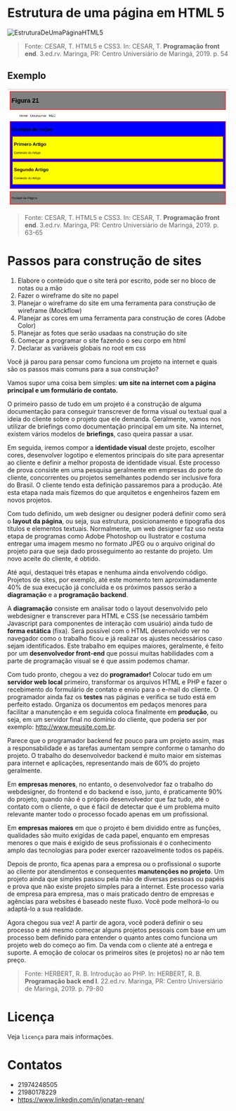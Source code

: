 # Estrutura de uma página em HTML 5

![EstruturaDeUmaPáginaHTML5](HTML5/img/EstruturaDeUmaPáginaHTML5.png)
> Fonte: CESAR, T. HTML5 e CSS3. In: CESAR, T. **Programação front end**. 3.ed.rv. Maringa, PR: Centro Universiário de Maringá, 2019. p. 54

## Exemplo

![ExemploEstrutura](HTML5/img/ExemploEstrutura.png)
> Fonte: CESAR, T. HTML5 e CSS3. In: CESAR, T. **Programação front end**. 3.ed.rv. Maringa, PR: Centro Universiário de Maringá, 2019. p. 63-65

# Passos para construção de sites

1. Elabore o conteúdo que o site terá por escrito, pode ser no bloco de notas ou a mão
2. Fazer o wireframe do site no papel
3. Planejar o wireframe do site em uma ferramenta para construção de wireframe (Mockflow)
4. Planejar as cores em uma ferramenta para construção de cores (Adobe Color)
5. Planejar as fotes que serão usadaas na construção do site
6. Começar a programar o site fazendo o seu corpo em html
7. Declarar as variáveis globais no root em css
   
Você já parou para pensar como funciona um projeto na internet e quais são os passos
mais comuns para a sua construção?

Vamos supor uma coisa bem simples: **um site na internet com a página principal e um
formulário de contato.**

O primeiro passo de tudo em um projeto é a construção de alguma documentação
para conseguir transcrever de forma visual ou textual qual a ideia do cliente sobre o
projeto que ele demanda. Geralmente, vamos nos utilizar de briefings como documentação principal em um site. Na internet, existem vários modelos de **briefings**, caso queira passar a usar.

Em seguida, iremos compor a **identidade visual** deste projeto, escolher cores, desenvolver logotipo e elementos principais do site para apresentar ao cliente e definir a melhor proposta de identidade visual. Este processo de prova consiste em uma pesquisa geralmente em empresas do porte do cliente, concorrentes ou projetos semelhantes
podendo ser inclusive fora do Brasil. O cliente tendo esta definição passaremos para a
produção. Até esta etapa nada mais fizemos do que arquitetos e engenheiros fazem em
novos projetos.

Com tudo definido, um web designer ou designer poderá definir como será o **layout da página**, ou seja, sua estrutura, posicionamento e tipografia dos títulos e elementos textuais. Normalmente, um web designer faz uso nesta etapa de programas como Adobe Photoshop ou Ilustrator e costuma entregar uma imagem mesmo no formato JPEG ou o arquivo original do projeto para que seja dado prosseguimento ao restante do projeto. Um novo aceite do cliente, é obtido.

Até aqui, destaquei três etapas e nenhuma ainda envolvendo código. Projetos de sites, por exemplo, até este momento tem aproximadamente 40% de sua execução já concluída e os próximos passos serão a **diagramação** e a **programação backend**.

A **diagramação** consiste em analisar todo o layout desenvolvido pelo webdesigner e
transcrever para HTML e CSS (se necessário também Javascript para componentes de
interação com usuário) ainda tudo de **forma estática** (fixa). Será possível com o HTML
desenvolvido ver no navegador como o trabalho ficou e já realizar os ajustes necessários
caso sejam identificados. Este trabalho em equipes maiores, geralmente, é feito por um
**desenvolvedor front-end** que possui muitas habilidades com a parte de programação
visual se é que assim podemos chamar.

Com tudo pronto, chegou a vez do **programador!** Colocar tudo em um **servidor web
local** primeiro, transformar os arquivos HTML e PHP e fazer o recebimento do formulário
de contato e envio para o e-mail do cliente. O programador ainda faz os **testes** nas páginas e verifica se tudo está em perfeito estado. Organiza os documentos em pedaços menores para facilitar a manutenção e em seguida coloca finalmente em **produção**, ou seja, em um servidor final no domínio do cliente, que poderia ser por exemplo: <http://www.meusite.com.br>.

Parece que o programador backend fez pouco para um projeto assim, mas a responsabilidade e as tarefas aumentam sempre conforme o tamanho do projeto. O trabalho do desenvolvedor backend é muito maior em sistemas para internet e aplicações, representando mais de 60% do projeto geralmente.

Em **empresas menores**, no entanto, o desenvolvedor faz o trabalho do webdesigner, do frontend e do backend e isso, junto, é praticamente 90% do projeto, quando não é o próprio desenvolvedor que faz tudo, até o contato com o cliente, o que é fácil de detectar que é um problema muito relevante manter todo o processo focado apenas em um profissional.

Em **empresas maiores** em que o projeto é bem dividido entre as funções, qualidades são muito exigidas de cada papel, enquanto em empresas menores o que mais é exigido de seus profissionais é o conhecimento amplo das tecnologias para poder exercer razoavelmente todos os papéis.

Depois de pronto, fica apenas para a empresa ou o profissional o suporte ao cliente por atendimentos e consequentes **manutenções no projeto**. Um projeto ainda que simples passou pela mão de diversas pessoas ou papéis e prova que não existe projeto simples para a internet. Este processo varia de empresa para empresa, mas o mais praticado dentro de empresas e agências para websites é baseado neste fluxo. Você pode melhorá-lo ou adaptá-lo a sua realidade.

Agora chegou sua vez! A partir de agora, você poderá definir o seu processo e até mesmo começar alguns projetos pessoais com base em um processo bem definido para entender o quanto antes como funciona um projeto web do começo ao fim. Da venda
com o cliente até a entrega e suporte. A emoção de colocar os primeiros sites (e projetos) no ar não tem preço.

> Fonte: HERBERT, R. B. Introdução ao PHP. In: HERBERT, R. B. **Programação back end I**. 22.ed.rv. Maringa, PR: Centro Universiário de Maringá, 2019. p. 79-80

# Licença
Veja ```licença``` para mais informações.

# Contatos
* 21974248505
* 21980178229
* https://www.linkedin.com/in/jonatan-renan/
